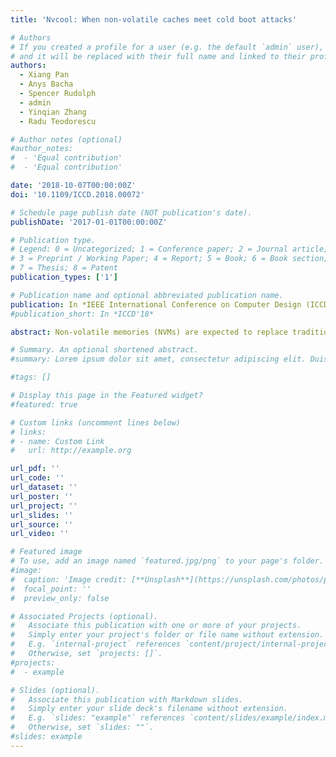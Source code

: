 ```yaml
---
title: 'Nvcool: When non-volatile caches meet cold boot attacks'

# Authors
# If you created a profile for a user (e.g. the default `admin` user), write the username (folder name) here
# and it will be replaced with their full name and linked to their profile.
authors:
  - Xiang Pan
  - Anys Bacha
  - Spencer Rudolph
  - admin
  - Yinqian Zhang
  - Radu Teodorescu

# Author notes (optional)
#author_notes:
#  - 'Equal contribution'
#  - 'Equal contribution'

date: '2018-10-07T00:00:00Z'
doi: '10.1109/ICCD.2018.00072'

# Schedule page publish date (NOT publication's date).
publishDate: '2017-01-01T00:00:00Z'

# Publication type.
# Legend: 0 = Uncategorized; 1 = Conference paper; 2 = Journal article;
# 3 = Preprint / Working Paper; 4 = Report; 5 = Book; 6 = Book section;
# 7 = Thesis; 8 = Patent
publication_types: ['1']

# Publication name and optional abbreviated publication name.
publication: In *IEEE International Conference on Computer Design (ICCD)*
#publication_short: In *ICCD'18*

abstract: Non-volatile memories (NVMs) are expected to replace traditional DRAM and SRAM for both off-chip and on-chip storage. It is therefore crucial to understand their security vulnerabilities before they are deployed widely. This paper shows that NVM caches are vulnerable to so-called "cold boot" attacks, which involve physical access to the processor's cache. SRAM caches have generally been assumed invulnerable to cold boot attacks, because SRAM data is only persistent for a few milliseconds even at cold temperatures. Our study explores cold boot attacks on NVM caches and defenses against them. In particular, this paper demonstrates that hard disk encryption keys can be extracted from the NVM cache in multiple attack scenarios. We demonstrate a reproducible attack with very high probability of success. This paper also proposes an effective software-based countermeasure that can completely eliminate the vulnerability of NVM caches to cold boot attacks with a reasonable performance overhead.

# Summary. An optional shortened abstract.
#summary: Lorem ipsum dolor sit amet, consectetur adipiscing elit. Duis posuere tellus ac convallis placerat. Proin tincidunt magna sed ex sollicitudin condimentum.

#tags: []

# Display this page in the Featured widget?
#featured: true

# Custom links (uncomment lines below)
# links:
# - name: Custom Link
#   url: http://example.org

url_pdf: ''
url_code: ''
url_dataset: ''
url_poster: ''
url_project: ''
url_slides: ''
url_source: ''
url_video: ''

# Featured image
# To use, add an image named `featured.jpg/png` to your page's folder.
#image:
#  caption: 'Image credit: [**Unsplash**](https://unsplash.com/photos/pLCdAaMFLTE)'
#  focal_point: ''
#  preview_only: false

# Associated Projects (optional).
#   Associate this publication with one or more of your projects.
#   Simply enter your project's folder or file name without extension.
#   E.g. `internal-project` references `content/project/internal-project/index.md`.
#   Otherwise, set `projects: []`.
#projects:
#  - example

# Slides (optional).
#   Associate this publication with Markdown slides.
#   Simply enter your slide deck's filename without extension.
#   E.g. `slides: "example"` references `content/slides/example/index.md`.
#   Otherwise, set `slides: ""`.
#slides: example
---
```


<!-- {{% callout note %}}
Click the _Cite_ button above to demo the feature to enable visitors to import publication metadata into their reference management software.
{{% /callout %}} -->

<!-- {{% callout note %}}
Create your slides in Markdown - click the _Slides_ button to check out the example.
{{% /callout %}} -->

<!-- Supplementary notes can be added here, including [code, math, and images](https://wowchemy.com/docs/writing-markdown-latex/). -->
